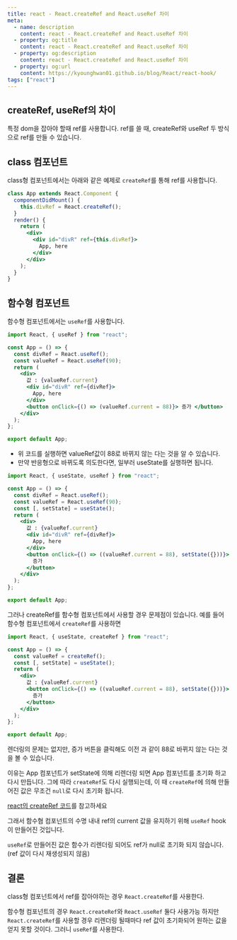 ```yaml
---
title: react - React.createRef and React.useRef 차이
meta:
  - name: description
    content: react - React.createRef and React.useRef 차이
  - property: og:title
    content: react - React.createRef and React.useRef 차이
  - property: og:description
    content: react - React.createRef and React.useRef 차이
  - property: og:url
    content: https://kyounghwan01.github.io/blog/React/react-hook/
tags: ["react"]
---
```


## createRef, useRef의 차이

특정 dom을 잡아야 할때 ref를 사용합니다.
ref를 쓸 때, createRef와 useRef 두 방식으로 ref를 만들 수 있습니다.

## class 컴포넌트

class형 컴포넌트에서는 아래와 같은 예제로 `createRef`를 통해 ref를 사용합니다.

```jsx
class App extends React.Component {
  componentDidMount() {
    this.divRef = React.createRef();
  }
  render() {
    return (
      <div>
        <div id="divR" ref={this.divRef}>
          App, here
        </div>
      </div>
    );
  }
}
```

## 함수형 컴포넌트

함수형 컴포넌트에서는 `useRef`를 사용합니다.

```jsx
import React, { useRef } from "react";

const App = () => {
  const divRef = React.useRef();
  const valueRef = React.useRef(90);
  return (
    <div>
      값 : {valueRef.current}
      <div id="divR" ref={divRef}>
        App, here
      </div>
      <button onClick={() => (valueRef.current = 88)}> 증가 </button>
    </div>
  );
};

export default App;
```

- 위 코드를 실행하면 valueRef값이 88로 바뀌지 않는 다는 것을 알 수 있습니다.
- 만약 반응형으로 바뀌도록 의도한다면, 일부러 useState를 실행하면 됩니다.

```jsx
import React, { useState, useRef } from "react";

const App = () => {
  const divRef = React.useRef();
  const valueRef = React.useRef(90);
  const [, setState] = useState();
  return (
    <div>
      값 : {valueRef.current}
      <div id="divR" ref={divRef}>
        App, here
      </div>
      <button onClick={() => ((valueRef.current = 88), setState({}))}>
        증가
      </button>
    </div>
  );
};

export default App;
```

그러나 createRef를 함수형 컴포넌트에서 사용할 경우 문제점이 있습니다.
예를 들어 함수형 컴포넌트에서 `createRef`를 사용하면

```jsx
import React, { useState, createRef } from "react";

const App = () => {
  const valueRef = createRef();
  const [, setState] = useState();
  return (
    <div>
      값 : {valueRef.current}
      <button onClick={() => ((valueRef.current = 88), setState({}))}>
        증가
      </button>
    </div>
  );
};

export default App;
```

렌더링의 문제는 없지만, 증가 버튼을 클릭해도 이전 과 같이 88로 바뀌지 않는 다는 것을 볼 수 있습니다.

이유는 App 컴포넌트가 setState에 의해 리렌더링 되면 App 컴포넌트를 초기화 하고 다시 만듭니다. 그에 따라 `createRef`도 다시 실행되는데, 이 때 `createRef`에 의해 만들어진 값은 무조건 `null`로 다시 초기화 됩니다.

[react의 createRef 코드](https://github.com/facebook/react/blob/8ccfce460f141299d61290f877745407e05e531e/packages/react/src/ReactCreateRef.js#L14)를 참고하세요

그래서 함수혐 컴포넌트의 수명 내내 ref의 current 값을 유지하기 위해 `useRef` hook이 만들어진 것입니다.

`useRef`로 만들어진 값은 함수가 리렌더링 되어도 ref가 null로 초기화 되지 않습니다. (ref 값이 다시 재생성되지 않음)

## 결론

class형 컴포넌트에서 ref를 잡아야하는 경우 `React.createRef`를 사용한다.

함수형 컴포넌트의 경우 `React.createRef`와 `React.useRef` 둘다 사용가능 하지만 `React.createRef`를 사용할 경우 리렌더링 될때마다 ref 값이 초기화되어 원하는 값을 얻지 못할 것이다. 그러니 `useRef`를 사용한다.

<TagLinks />

<Disqus />
